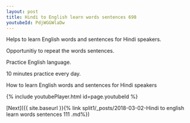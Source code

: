 ```yaml
---
layout: post
title: Hindi to English learn words sentences 698 
youtubeId: PdjWGGWlaDw
---
```

 
 
Helps to learn English words and sentences for Hindi speakers.

Opportunitiy to repeat the words sentences. 

Practice English language. 
 
10 minutes practice every day. 
 
How to learn English words and sentences for Hindi speakers 
 
{% include youtubePlayer.html id=page.youtubeId %}
 
 
[Next]({{ site.baseurl }}{% link  split1/_posts/2018-03-02-Hindi to english learn words sentences 111 .md%})
 
